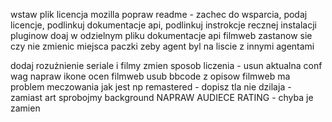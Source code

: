 wstaw plik licencja mozilla
popraw readme - zachec do wsparcia, podaj licencje, podlinkuj dokumentacje api, podlinkuj instrokcje recznej instalacji pluginow
doaj w odzielnym pliku dokumentacje api filmweb
zastanow sie czy nie zmienic miejsca paczki zeby agent byl na liscie z innymi agentami

dodaj rozużnienie seriale i filmy
zmien sposob liczenia - usun aktualna conf wag
napraw ikone ocen filmweb
usub bbcode z opisow
filmweb ma problem meczowania jak jest np remastered - dopisz
tla nie dzilaja - zamiast art sprobojmy background
NAPRAW AUDIECE RATING - chyba je zamien
